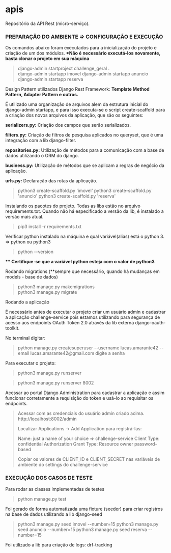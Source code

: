 # apis
Repositório da API Rest (micro-serviço).

<h3><b>PREPARAÇÃO DO AMBIENTE => CONFIGURAÇÃO E EXECUÇÃO</b></h3>

Os comandos abaixo foram executados para a inicialização do projeto e criação de um dos módulos.
<b>*Não é necessário executá-los novamente, basta clonar o projeto em sua máquina</b>

<blockquote>
django-admin startproject challenge_geral . <br>
django-admin startapp imovel
django-admin startapp anuncio
django-admin startapp reserva
</blockquote>

Design Pattern utilizados Django Rest Framework:
<b>Template Method Pattern, Adapter Pattern e outros.</b>

É utilizado uma organização de arquivos alem da estrutura inicial do django-admin startapp, e para isso executa-se o script create-scaffold para a criação dos novos arquivos da aplicação, que são os seguintes:

<b>serializers.py:</b> Criação dos campos que serão serializados.

<b>filters.py:</b> Criação de filtros de pesquisa aplicados no queryset, que é uma integração com a lib django-filter.

<b>repositories.py:</b> Utilização de métodos para a comunicação com a base de dados utilizando o ORM do django.

<b>business.py:</b> Utilização de métodos que se aplicam a regras de negócio da aplicação.

<b>urls.py:</b> Declaração das rotas da aplicação.

<blockquote>
python3 create-scaffold.py 'imovel'
python3 create-scaffold.py 'anuncio'
python3 create-scaffold.py 'reserva'
</blockquote>

Instalando os pacotes do projeto. Todas as libs estão no arquivo requirements.txt. Quando não há especificado a versão da lib, é instalado a versão mais atual.
<blockquote>pip3 install -r requirements.txt</blockquote>

Verificar python instalado na máquina e qual variável(alias) está o python 3. => python ou python3
<blockquote>python --version</blockquote>

<b>** Certifique-se que a variável python esteja com o valor de python3</b>

Rodando migrations (**sempre que necessário, quando há mudanças em models - base de dados)
<blockquote>
python3 manage.py makemigrations <br>
python3 manage.py migrate 
</blockquote>

Rodando a aplicação

É necessário antes de executar o projeto criar um usuário admin e cadastrar a aplicação challenge-service pois estamos utilizando para segurança de acesso aos endpoints OAuth Token 2.0 através da lib externa django-oauth-toolkit.

No terminal digitar:
<blockquote>
python manage.py createsuperuser --username lucas.amarante42 --email lucas.amarante42@gmail.com
digite a senha
</blockquote>

Para executar o projeto:
<blockquote>python3 manage.py runserver</blockquote>
<blockquote>python3 manage.py runserver 8002</blockquote>

Acessar ao portal Django Administration para cadastrar a aplicação e assim funcionar corretamente a requisição do token e usá-lo ao requisitar os endpoints.

<blockquote>
Acessar com as credenciais do usuário admin criado acima.
http://localhost:8002/admin

Localizar Applications -> Add Application para registrá-las:

Name: just a name of your choice => challenge-service
Client Type: confidential
Authorization Grant Type: Resource owner password-based

Copiar os valores de CLIENT_ID e CLIENT_SECRET nas variáveis de ambiente do settings do challenge-service
</blockquote>

<h3><b>EXECUÇÃO DOS CASOS DE TESTE</b></h3>

Para rodar as classes implementadas de testes
<blockquote>
python manage.py test
</blockquote>

Foi gerado de forma automatizada uma fixture (seeder) para criar registros na base de dados utilizando a lib django-seed

<blockquote>
python3 manage.py seed imovel --number=15
python3 manage.py seed anuncio --number=15
python3 manage.py seed reserva --number=15
</blockquote>

Foi utilizado a lib para criação de logs: drf-tracking